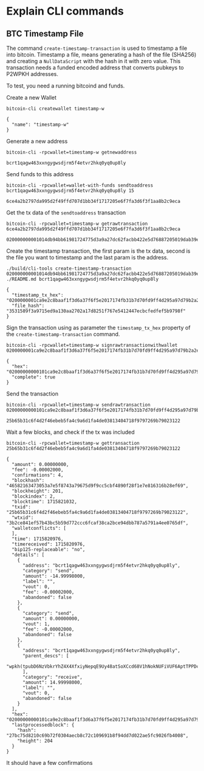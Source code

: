 # Explain CLI commands

## BTC Timestamp File

The command `create-timestamp-transaction` is used to timestamp a file into bitcoin.
Timestamp a file, means generating a hash of the file (SHA256) and creating a
`NullDataScript` with the hash in it with zero value. This transaction needs
a funded encoded address that converts pubkeys to P2WPKH addresses.

To test, you need a running bitcoind and funds.

Create a new Wallet

```shell
bitcoin-cli createwallet timestamp-w

{
  "name": "timestamp-w"
}
```

Generate a new address

```shell
bitcoin-cli -rpcwallet=timestamp-w getnewaddress

bcrt1qagw463xxngygwsdjrm5f4etvr2hkq0yq0up8ly
```

Send funds to this address

```shell
bitcoin-cli -rpcwallet=wallet-with-funds sendtoaddress bcrt1qagw463xxngygwsdjrm5f4etvr2hkq0yq0up8ly 15

6ce4a2b2797da995d2f49ffd707d1bb34f1717205e6f7fa3d6f3f1aa8b2c9eca
```

Get the tx data of the `sendtoaddress` transaction

```shell
bitcoin-cli -rpcwallet=timestamp-w getrawtransaction 6ce4a2b2797da995d2f49ffd707d1bb34f1717205e6f7fa3d6f3f1aa8b2c9eca

020000000001014db94bb61981724775d3a9a27dc62facbb422e5d76887205019dab39e031f7400000000000fdffffff02002f685900000000160014ea1d5d44c69a088741b21ee89ae56c1aaf603c80389c9bd000000000160014dd619252c3983779e6938366ece5d4e2015172b3024730440220180472b948c4fc4e2c608462375b41ff545ef2d0fe97d3ae8ac1e6ad25a6de1f0220036e23c181cb4b65264a58524215e97b27501d1039cd3a2f7d009f860aa8ed46012102a932128cbf3ddf90e12a4c94a6acce81ea3d1ea1dc325101f90b013ccecc60fe95000000
```

Create the timestamp transaction, the first param is the tx data,
second is the file you want to timestamp and the last param is the address.

```shell
./build/cli-tools create-timestamp-transaction 020000000001014db94bb61981724775d3a9a27dc62facbb422e5d76887205019dab39e031f7400000000000fdffffff02002f685900000000160014ea1d5d44c69a088741b21ee89ae56c1aaf603c80389c9bd000000000160014dd619252c3983779e6938366ece5d4e2015172b3024730440220180472b948c4fc4e2c608462375b41ff545ef2d0fe97d3ae8ac1e6ad25a6de1f0220036e23c181cb4b65264a58524215e97b27501d1039cd3a2f7d009f860aa8ed46012102a932128cbf3ddf90e12a4c94a6acce81ea3d1ea1dc325101f90b013ccecc60fe95000000 ./README.md bcrt1qagw463xxngygwsdjrm5f4etvr2hkq0yq0up8ly

{
  "timestamp_tx_hex": "0200000001ca9e2c8baaf1f3d6a37f6f5e2017174fb31b7d70fd9ff4d295a97d79b2a2e46c0000000000ffffffff023027685900000000160014ea1d5d44c69a088741b21ee89ae56c1aaf603c800000000000000000226a203531589f3a9715ed9a130aa2702a17d8251f767e5412447ecbcfedfef5b9798f00000000",
  "file_hash": "3531589f3a9715ed9a130aa2702a17d8251f767e5412447ecbcfedfef5b9798f"
}
```

Sign the transaction using as parameter the `timestamp_tx_hex` property of the
`create-timestamp-transaction` command.

```shell
bitcoin-cli -rpcwallet=timestamp-w signrawtransactionwithwallet 0200000001ca9e2c8baaf1f3d6a37f6f5e2017174fb31b7d70fd9ff4d295a97d79b2a2e46c0000000000ffffffff023027685900000000160014ea1d5d44c69a088741b21ee89ae56c1aaf603c800000000000000000226a203531589f3a9715ed9a130aa2702a17d8251f767e5412447ecbcfedfef5b9798f00000000

{
  "hex": "02000000000101ca9e2c8baaf1f3d6a37f6f5e2017174fb31b7d70fd9ff4d295a97d79b2a2e46c0000000000ffffffff023027685900000000160014ea1d5d44c69a088741b21ee89ae56c1aaf603c800000000000000000226a203531589f3a9715ed9a130aa2702a17d8251f767e5412447ecbcfedfef5b9798f0247304402206f272dcc7b94474dd6df3f0d4eafd5e96ef7e568ec391ca9e06b466cdb694677022039546f7fc09a955d2b71ba02b927a839b91865c72d04d811e2a0f2f0838030ef0121029928fe0c0b89122500dee8a6b29cdac54925770f0d484778ff2be878854e1c4a00000000",
  "complete": true
}
```

Send the transaction

```shell
bitcoin-cli -rpcwallet=timestamp-w sendrawtransaction 02000000000101ca9e2c8baaf1f3d6a37f6f5e2017174fb31b7d70fd9ff4d295a97d79b2a2e46c0000000000ffffffff023027685900000000160014ea1d5d44c69a088741b21ee89ae56c1aaf603c800000000000000000226a203531589f3a9715ed9a130aa2702a17d8251f767e5412447ecbcfedfef5b9798f0247304402206f272dcc7b94474dd6df3f0d4eafd5e96ef7e568ec391ca9e06b466cdb694677022039546f7fc09a955d2b71ba02b927a839b91865c72d04d811e2a0f2f0838030ef0121029928fe0c0b89122500dee8a6b29cdac54925770f0d484778ff2be878854e1c4a00000000

25b65b31c6f4d2f46ebeb5fa4c9a6d1fa4de03813404718f9797269b79023122
```

Wait a few blocks, and check if the tx was included

```shell
bitcoin-cli -rpcwallet=timestamp-w gettransaction 25b65b31c6f4d2f46ebeb5fa4c9a6d1fa4de03813404718f9797269b79023122

{
  "amount": 0.00000000,
  "fee": -0.00002000,
  "confirmations": 4,
  "blockhash": "46582163473053a7e5f8743a79675d9f9cc5cbf4890f28f1e7e816316b28ef69",
  "blockheight": 201,
  "blockindex": 2,
  "blocktime": 1715821032,
  "txid": "25b65b31c6f4d2f46ebeb5fa4c9a6d1fa4de03813404718f9797269b79023122",
  "wtxid": "3b2ce841ef57b43bc5b59d772ccc6fcaf38ca2bce94dbb787a5791a4ee0765df",
  "walletconflicts": [
  ],
  "time": 1715820976,
  "timereceived": 1715820976,
  "bip125-replaceable": "no",
  "details": [
    {
      "address": "bcrt1qagw463xxngygwsdjrm5f4etvr2hkq0yq0up8ly",
      "category": "send",
      "amount": -14.99998000,
      "label": "",
      "vout": 0,
      "fee": -0.00002000,
      "abandoned": false
    },
    {
      "category": "send",
      "amount": 0.00000000,
      "vout": 1,
      "fee": -0.00002000,
      "abandoned": false
    },
    {
      "address": "bcrt1qagw463xxngygwsdjrm5f4etvr2hkq0yq0up8ly",
      "parent_descs": [
        "wpkh(tpubD6NzVbkrYhZ4X4XfxiyNepqE9Uy48atSoXCcd68V1hNokNUFiVUF6AptTPPDcU2mnLumM3m5Jq3eLjaoNd2vQdDtNjhGyfU2HJVSBEPYdtD/84h/1h/0h/0/*)#fawa8eh6"
      ],
      "category": "receive",
      "amount": 14.99998000,
      "label": "",
      "vout": 0,
      "abandoned": false
    }
  ],
  "hex": "02000000000101ca9e2c8baaf1f3d6a37f6f5e2017174fb31b7d70fd9ff4d295a97d79b2a2e46c0000000000ffffffff023027685900000000160014ea1d5d44c69a088741b21ee89ae56c1aaf603c800000000000000000226a203531589f3a9715ed9a130aa2702a17d8251f767e5412447ecbcfedfef5b9798f0247304402206f272dcc7b94474dd6df3f0d4eafd5e96ef7e568ec391ca9e06b466cdb694677022039546f7fc09a955d2b71ba02b927a839b91865c72d04d811e2a0f2f0838030ef0121029928fe0c0b89122500dee8a6b29cdac54925770f0d484778ff2be878854e1c4a00000000",
  "lastprocessedblock": {
    "hash": "27bc75d8210c69b72f0304aecb8c72c109691b8f94dd7d022ae5fc9026fb4008",
    "height": 204
  }
}
```

It should have a few confirmations
